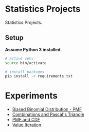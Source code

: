 # Statistics Projects
Statistics Projects.

## Setup
**Assume Python 3 installed**.

```sh
# active venv
source bin/activate

# install packages
pip install -r requirements.txt
```

# Experiments
* [Biased Binomial Distribution - PMF](biased-binomial-distribution-pmf)
* [Combinations and Pascal's Triangle](combinations-pascals-triangle)
* [PMF and CDF](pmf-and-cdf)
* [Value Iteration](value-iteration)
